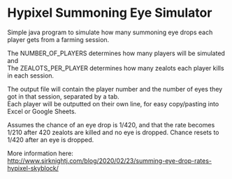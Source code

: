 # Hypixel Summoning Eye Simulator
Simple java program to simulate how many summoning eye drops each player gets from a farming session.

The NUMBER_OF_PLAYERS determines how many players will be simulated and<br />
The ZEALOTS_PER_PLAYER determines how many zealots each player kills in each session.

The output file will contain the player number and the number of eyes they got in that session, separated by a tab.<br />
Each player will be outputted on their own line, for easy copy/pasting into Excel or Google Sheets.

Assumes the chance of an eye drop is 1/420, and that the rate becomes 1/210 after 420 zealots are killed and no eye is dropped. Chance resets to 1/420 after an eye is dropped.

More information here: http://www.sirknightj.com/blog/2020/02/23/summing-eye-drop-rates-hypixel-skyblock/
